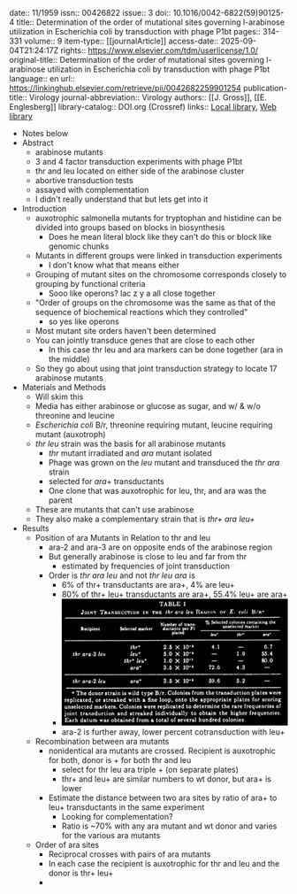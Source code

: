 date:: 11/1959
issn:: 00426822
issue:: 3
doi:: 10.1016/0042-6822(59)90125-4
title:: Determination of the order of mutational sites governing l-arabinose utilization in Escherichia coli by transduction with phage P1bt
pages:: 314-331
volume:: 9
item-type:: [[journalArticle]]
access-date:: 2025-09-04T21:24:17Z
rights:: https://www.elsevier.com/tdm/userlicense/1.0/
original-title:: Determination of the order of mutational sites governing l-arabinose utilization in Escherichia coli by transduction with phage P1bt
language:: en
url:: https://linkinghub.elsevier.com/retrieve/pii/0042682259901254
publication-title:: Virology
journal-abbreviation:: Virology
authors:: [[J. Gross]], [[E. Englesberg]]
library-catalog:: DOI.org (Crossref)
links:: [Local library](zotero://select/library/items/H62XICFA), [Web library](https://www.zotero.org/users/6106196/items/H62XICFA)

- Notes below
- Abstract
	- arabinose mutants
	- 3 and 4 factor transduction experiments with phage P1bt
	- thr and leu located on either side of the arabinose cluster
	- abortive transduction tests
	- assayed with complementation
	- I didn't really understand that but lets get into it
- Introduction
	- auxotrophic salmonella mutants for tryptophan and histidine can be divided into groups based on blocks in biosynthesis
		- Does he mean literal block like they can't do this or block like genomic chunks
	- Mutants in different groups were linked in transduction experiments
		- I don't know what that means either
	- Grouping of mutant sites on the chromosome corresponds closely to grouping by functional criteria
		- Sooo like operons? lac z y a all close together
	- "Order of groups on the chromosome was the same as that of the sequence of biochemical reactions which they controlled"
		- so yes like operons
	- Most mutant site orders haven't been determined
	- You can jointly transduce genes that are close to each other
		- In this case thr leu and ara markers can be done together (ara in the middle)
	- So they go about using that joint transduction strategy to locate 17 arabinose mutants
- Materials and Methods
	- Will skim this
	- Media has either arabinose or glucose as sugar, and w/ & w/o threonine and leucine
	- *Escherichia coli* B/r, threonine requiring mutant, leucine requiring mutant (auxotroph)
	- *thr leu* strain was the basis for all arabinose mutants
		- *thr* mutant irradiated and *ara* mutant isolated
		- Phage was grown on the *leu* mutant and transduced the *thr ara* strain
		- selected for *ara*+ transductants
		- One clone that was auxotrophic for leu, thr, and ara was the parent
	- These are mutants that can't use arabinose
	- They also make a complementary strain that is *thr+ ara leu+*
- Results
	- Position of ara Mutants in Relation to thr and leu
		- ara-2 and ara-3 are on opposite ends of the arabinose region
		- But generally arabinose is close to leu and far from thr
			- estimated by frequencies of joint transduction
		- Order is *thr ara leu* and not *thr leu ara* is
			- 6% of thr+ transductants are ara+, 4% are leu+
			- 80% of thr+ leu+ transductants are ara+, 55.4% leu+ are ara+
			- ![image.png](../assets/image_1757035211157_0.png)
			- ara-2 is further away, lower percent cotransduction with leu+
	- Recombination between ara mutants
		- nonidentical ara mutants are crossed. Recipient is auxotrophic for both, donor is + for both thr and leu
			- select for thr leu ara triple + (on separate plates)
			- thr+ and leu+ are similar numbers to wt donor, but ara+ is lower
		- Estimate the distance between two ara sites by ratio of ara+ to leu+ transductants in the same experiment
			- Looking for complementation?
			- Ratio is ~70% with any ara mutant and wt donor and varies for the various ara mutants
	- Order of ara sites
		- Reciprocal crosses with pairs of ara mutants
		- In each case the recipient is auxotrophic for thr and leu and the donor is thr+ leu+
		-